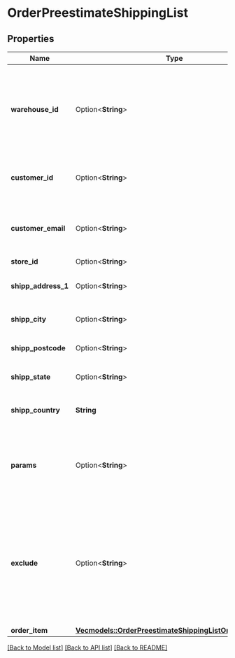 # OrderPreestimateShippingList

## Properties

Name | Type | Description | Notes
------------ | ------------- | ------------- | -------------
**warehouse_id** | Option<**String**> | This parameter is used for selecting a warehouse where you need to set/modify a product quantity. | [optional]
**customer_id** | Option<**String**> | Retrieves orders specified by customer id | [optional]
**customer_email** | Option<**String**> | Retrieves orders specified by customer email | [optional]
**store_id** | Option<**String**> | Store Id | [optional]
**shipp_address_1** | Option<**String**> | Specifies first shipping address | [optional]
**shipp_city** | Option<**String**> | Specifies shipping city | [optional]
**shipp_postcode** | Option<**String**> | Specifies shipping postcode | [optional]
**shipp_state** | Option<**String**> | Specifies shipping state code | [optional]
**shipp_country** | **String** | Specifies shipping country code | 
**params** | Option<**String**> | Set this parameter in order to choose which entity fields you want to retrieve | [optional][default to force_all]
**exclude** | Option<**String**> | Set this parameter in order to choose which entity fields you want to ignore. Works only if parameter `params` equal force_all | [optional]
**order_item** | [**Vec<models::OrderPreestimateShippingListOrderItemInner>**](OrderPreestimateShippingList_order_item_inner.md) |  | 

[[Back to Model list]](../README.md#documentation-for-models) [[Back to API list]](../README.md#documentation-for-api-endpoints) [[Back to README]](../README.md)


